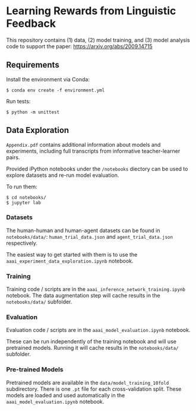 # Learning Rewards from Linguistic Feedback

This repository contains (1) data, (2) model training, and (3) model analysis code to support the paper: https://arxiv.org/abs/2009.14715

## Requirements

Install the environment via Conda:
```
$ conda env create -f environment.yml
```

Run tests:
```
$ python -m unittest
```

## Data Exploration

`Appendix.pdf` contains additional information about models and experiments, including full transcripts from informative teacher-learner pairs. 

Provided iPython notebooks under the `/notebooks` diectory can be used to explore datasets and re-run model evaluation.

To run them:
```
$ cd notebooks/
$ jupyter lab
```

### Datasets

The human-human and human-agent datasets can be found in `notebooks/data/`: `human_trial_data.json` and `agent_trial_data.json` respectively.

The easiest way to get started with them is to use the `aaai_experiment_data_exploration.ipynb` notebook.

### Training

Training code / scripts are in the `aaai_inference_network_training.ipynb` notebook. The data augmentation step will cache results in the `notebooks/data/` subfolder.

### Evaluation

Evaluation code / scripts are in the `aaai_model_evaluation.ipynb` notebook. 

These can be run independently of the training notebook and will use pretrained models. Running it will cache results in the `notebooks/data/` subfolder.

### Pre-trained Models

Pretrained models are available in the `data/model_training_10fold` subdirectory. There is one `.pt` file for each cross-validation split. These models are loaded and used automatically in the `aaai_model_evaluation.ipynb` notebook.
